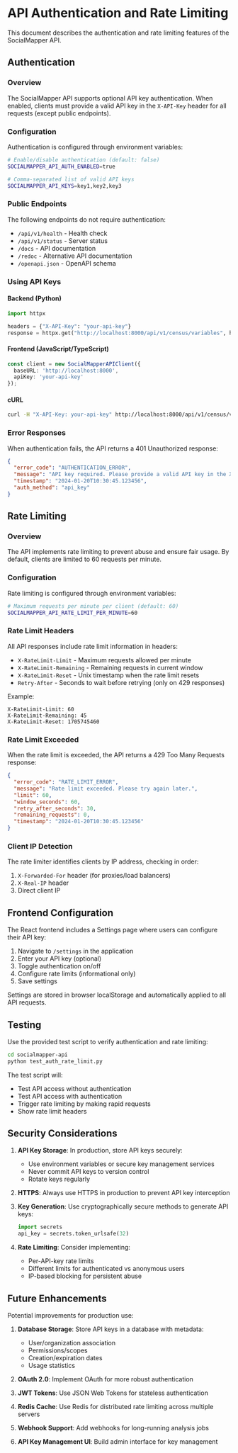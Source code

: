 # API Authentication and Rate Limiting

This document describes the authentication and rate limiting features of the SocialMapper API.

## Authentication

### Overview

The SocialMapper API supports optional API key authentication. When enabled, clients must provide a valid API key in the `X-API-Key` header for all requests (except public endpoints).

### Configuration

Authentication is configured through environment variables:

```bash
# Enable/disable authentication (default: false)
SOCIALMAPPER_API_AUTH_ENABLED=true

# Comma-separated list of valid API keys
SOCIALMAPPER_API_KEYS=key1,key2,key3
```

### Public Endpoints

The following endpoints do not require authentication:
- `/api/v1/health` - Health check
- `/api/v1/status` - Server status
- `/docs` - API documentation
- `/redoc` - Alternative API documentation
- `/openapi.json` - OpenAPI schema

### Using API Keys

#### Backend (Python)
```python
import httpx

headers = {"X-API-Key": "your-api-key"}
response = httpx.get("http://localhost:8000/api/v1/census/variables", headers=headers)
```

#### Frontend (JavaScript/TypeScript)
```typescript
const client = new SocialMapperAPIClient({
  baseURL: 'http://localhost:8000',
  apiKey: 'your-api-key'
});
```

#### cURL
```bash
curl -H "X-API-Key: your-api-key" http://localhost:8000/api/v1/census/variables
```

### Error Responses

When authentication fails, the API returns a 401 Unauthorized response:

```json
{
  "error_code": "AUTHENTICATION_ERROR",
  "message": "API key required. Please provide a valid API key in the X-API-Key header.",
  "timestamp": "2024-01-20T10:30:45.123456",
  "auth_method": "api_key"
}
```

## Rate Limiting

### Overview

The API implements rate limiting to prevent abuse and ensure fair usage. By default, clients are limited to 60 requests per minute.

### Configuration

Rate limiting is configured through environment variables:

```bash
# Maximum requests per minute per client (default: 60)
SOCIALMAPPER_API_RATE_LIMIT_PER_MINUTE=60
```

### Rate Limit Headers

All API responses include rate limit information in headers:

- `X-RateLimit-Limit` - Maximum requests allowed per minute
- `X-RateLimit-Remaining` - Remaining requests in current window
- `X-RateLimit-Reset` - Unix timestamp when the rate limit resets
- `Retry-After` - Seconds to wait before retrying (only on 429 responses)

Example:
```
X-RateLimit-Limit: 60
X-RateLimit-Remaining: 45
X-RateLimit-Reset: 1705745460
```

### Rate Limit Exceeded

When the rate limit is exceeded, the API returns a 429 Too Many Requests response:

```json
{
  "error_code": "RATE_LIMIT_ERROR",
  "message": "Rate limit exceeded. Please try again later.",
  "limit": 60,
  "window_seconds": 60,
  "retry_after_seconds": 30,
  "remaining_requests": 0,
  "timestamp": "2024-01-20T10:30:45.123456"
}
```

### Client IP Detection

The rate limiter identifies clients by IP address, checking in order:
1. `X-Forwarded-For` header (for proxies/load balancers)
2. `X-Real-IP` header
3. Direct client IP

## Frontend Configuration

The React frontend includes a Settings page where users can configure their API key:

1. Navigate to `/settings` in the application
2. Enter your API key (optional)
3. Toggle authentication on/off
4. Configure rate limits (informational only)
5. Save settings

Settings are stored in browser localStorage and automatically applied to all API requests.

## Testing

Use the provided test script to verify authentication and rate limiting:

```bash
cd socialmapper-api
python test_auth_rate_limit.py
```

The test script will:
- Test API access without authentication
- Test API access with authentication
- Trigger rate limiting by making rapid requests
- Show rate limit headers

## Security Considerations

1. **API Key Storage**: In production, store API keys securely:
   - Use environment variables or secure key management services
   - Never commit API keys to version control
   - Rotate keys regularly

2. **HTTPS**: Always use HTTPS in production to prevent API key interception

3. **Key Generation**: Use cryptographically secure methods to generate API keys:
   ```python
   import secrets
   api_key = secrets.token_urlsafe(32)
   ```

4. **Rate Limiting**: Consider implementing:
   - Per-API-key rate limits
   - Different limits for authenticated vs anonymous users
   - IP-based blocking for persistent abuse

## Future Enhancements

Potential improvements for production use:

1. **Database Storage**: Store API keys in a database with metadata:
   - User/organization association
   - Permissions/scopes
   - Creation/expiration dates
   - Usage statistics

2. **OAuth 2.0**: Implement OAuth for more robust authentication

3. **JWT Tokens**: Use JSON Web Tokens for stateless authentication

4. **Redis Cache**: Use Redis for distributed rate limiting across multiple servers

5. **Webhook Support**: Add webhooks for long-running analysis jobs

6. **API Key Management UI**: Build admin interface for key management